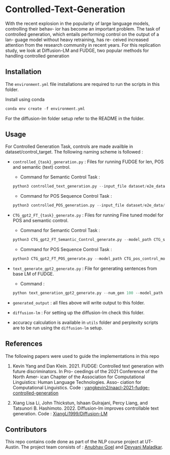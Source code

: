 # Controlled-Text-Generation
With the recent explosion in the popularity of
large language models, controlling their behav-
ior has become an important problem. The
task of controlled generation, which entails
performing control on the output of a lan-
guage model without heavy retraining, has re-
ceived increased attention from the research
community in recent years. For this replication
study, we look at Diffusion-LM and FUDGE,
two popular methods for handling controlled
generation

## Installation
The ```environment.yml``` file installations are required to run the scripts in this folder.

Install using conda
```python
conda env create -f environment.yml
```
For the diffusion-lm folder setup refer to the README in the folder.

## Usage

For Controlled Generation Task, controls are made availble in dataset/control_target. The following naming scheme is followed :

- ```controlled_{task}_generation.py``` : Files for running FUDGE for len, POS and semantic (text) control.

    - Command for Semantic Control Task :
    ```python
    python3 controlled_text_generation.py --input_file dataset/e2e_data/target_attribute.json --gen_model_path trained_models_text_generation/gpt2_e2e_5.pt --per_control 1 --use_bert True --lambda_condition 7
    ```

    - Command for POS Sequence Control Task :
    ```python
    python3 controlled_POS_generation.py --input_file dataset/e2e_data/src1_valid.txt --gen_model_path trained_models_text_generation/gpt2_e2e_5.pt --per_control 1
    ```

- ```CTG_gpt2_FT_{task}_generate.py``` : Files for running Fine tuned model for POS and semantic control.

    - Command for Semantic Control Task :
    ```python
    python3 CTG_gpt2_FT_Semantic_Control_generate.py --model_path CTG_semantic_control_models/gpt2_e2e_5.pt --num_gen 1 --sample_strat beam --sample_strat_n 5
    ```

    - Command for POS Sequence Control Task :
    ```python
    python3 CTG_gpt2_FT_POS_generate.py --model_path CTG_pos_control_models/gpt2_e2e_5.pt --num_gen 1 --sample_strat beam --sample_strat_n 5
    ```



- ```text_generate_gpt2_generate.py``` : File for generating sentences from base LM of FUDGE.

    - Command : 
    
    ```python
    python text_generation_gpt2_generate.py --num_gen 100 --model_path trained_models_text_generation/
    ```

- ```generated_output``` : all files above will write output to this folder.

- ```diffusion-lm``` : For setting up the diffusion-lm check this folder.

- accuracy calculation is available in ```utils``` folder and perplexity scripts are to be run using the ```diffusion-lm``` setup.

## References
The following papers were used to guide the implementations in this repo

1. Kevin Yang and Dan Klein. 2021. FUDGE: Controlled
text generation with future discriminators. In Pro-
ceedings of the 2021 Conference of the North Amer-
ican Chapter of the Association for Computational
Linguistics: Human Language Technologies. Asso-
ciation for Computational Linguistics. Code : [yangkevin2/naacl-2021-fudge-controlled-generation](https://github.com/yangkevin2/naacl-2021-fudge-controlled-generation)

2. Xiang Lisa Li, John Thickstun, Ishaan Gulrajani,
Percy Liang, and Tatsunori B. Hashimoto. 2022.
Diffusion-lm improves controllable text generation. Code : [XiangLi1999/Diffusion-LM](https://github.com/XiangLi1999/Diffusion-LM)


## Contributors
This repo contains code done as part of the NLP course project at UT-Austin. The project team consists of : [Anubhav Goel](https://github.com/anubhavgoel26) and [Devyani Maladkar](https://github.com/YANI-ALT).


<!-- !python3 improved-diffusion/scripts/ppl_under_ar.py --input_text perplex_score_input/perplexity_input_BEST_revised_special_bert_controlled_generation_n_lm_10_lambda_8_sample_strat_max.txt --model_name_or_path classifier_models/e2e-tgt_e\=5_b\=10_m\=gpt2_wikitext-103-raw-v1_101_finetune_None --mode eval -->